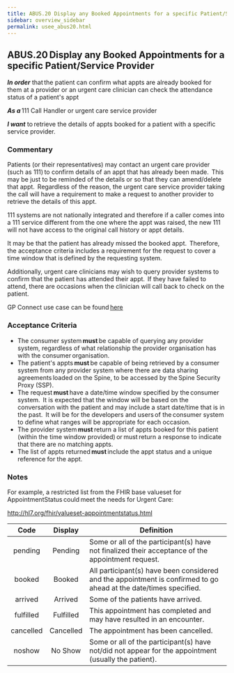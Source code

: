 ```yaml
---
title: ABUS.20 Display any Booked Appointments for a specific Patient/Service Provider 
sidebar: overview_sidebar
permalink: usee_abus20.html
---
```


## ABUS.20 Display any Booked Appointments for a specific Patient/Service Provider 
**_In order_** that the patient can confirm what appts are already booked for them at a provider or an urgent care clinician can check the attendance status of a patient's appt 

**_As a_** 111 Call Handler or urgent care service provider 

**_I want_** to retrieve the details of appts booked for a patient with a specific service provider. 

### Commentary 
Patients (or their representatives) may contact an urgent care provider (such as 111) to confirm details of an appt that has already been made.  This may be just to be reminded of the details or so that they can amend/delete that appt.  Regardless of the reason, the urgent care service provider taking the call will have a requirement to make a request to another provider to retrieve the details of this appt.  

111 systems are not nationally integrated and therefore if a caller comes into a 111 service different from the one where the appt was raised, the new 111 will not have access to the original call history or appt details.  

It may be that the patient has already missed the booked appt.  Therefore, the acceptance criteria includes a requirement for the request to cover a time window that is defined by the requesting system. 

Additionally, urgent care clinicians may wish to query provider systems to confirm that the patient has attended their appt.  If they have failed to attend, there are occasions when the clinician will call back to check on the patient. 

GP Connect use case can be found <a href="https://nhsconnect.github.io/gpconnect/appointments_use_case_retrieve_a_patients_appointments.html" target="_blank">here</a>

### Acceptance Criteria  
* The consumer system **must** be capable of querying any provider system, regardless of what relationship the provider organisation has with the consumer organisation. 
* The patient's appts **must** be capable of being retrieved by a consumer system from any provider system where there are data sharing agreements loaded on the Spine, to be accessed by the Spine Security Proxy (SSP). 
* The request **must** have a date/time window specified by the consumer system.  It is expected that the window will be based on the conversation with the patient and may include a start date/time that is in the past.  It will be for the developers and users of the consumer system to define what ranges will be appropriate for each occasion. 
* The provider system **must** return a list of appts booked for this patient (within the time window provided) or must return a response to indicate that there are no matching appts. 
* The list of appts returned **must** include the appt status and a unique reference for the appt. 

### Notes 
For example, a restricted list from the FHIR base valueset for AppointmentStatus could meet the needs for Urgent Care: 

<a href="http://hl7.org/fhir/valueset-appointmentstatus.html">http://hl7.org/fhir/valueset-appointmentstatus.html</a> 

|    Code   |  Display  | Definition |
|:---------:|:---------:|------------|
|  pending  | Pending   |Some or all of the participant(s) have not finalized their acceptance of the appointment request. |
|   booked  |  Booked   | All participant(s) have been considered and the appointment is confirmed to go ahead at the date/times specified.  |
|  arrived  |  Arrived  | Some of the patients have arrived. |
| fulfilled | Fulfilled | This appointment has completed and may have resulted in an encounter. |
| cancelled | Cancelled | The appointment has been cancelled. |
|   noshow  |  No Show  | Some or all of the participant(s) have not/did not appear for the appointment (usually the patient). |

<br> 
